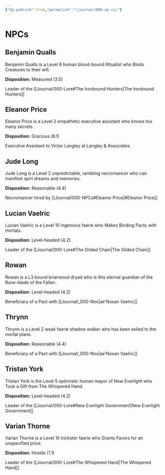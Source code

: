 ```yaml
---
{"dg-publish":true,"permalink":"/journal/000-np-cs/"}
---
```


# NPCs

## Benjamin Qualls
Benjamin Qualls is a Level 6 human blood-bound Ritualist who Binds Creatures to their will.

**Disposition:** Measured (3.5)

Leader of the [[Journal/000-Lore#The Ironbound Hunters\|The Ironbound Hunters]]

## Eleanor Price
Eleanor Price is a Level 2 empathetic executive assistant who knows too many secrets.

**Disposition:** Gracious (6.1)

Executive Assistant to Victor Langley at Langley & Associates

## Jude Long
Jude Long is a Level 2 unpredictable, rambling necromancer who can manifest spirt dreams and memories.

**Disposition:** Reasonable (4.4)

Necromancer hired by [[Journal/000-NPCs#Eleanor Price\|#Eleanor Price]]

## Lucian Vaelric
Lucian Vaelric is a Level 10 ingenious faerie who Makes Binding Pacts with mortals.

**Disposition:** Level-headed (4.2)

Leader of the [[Journal/000-Lore#The Gilded Chain\|The Gilded Chain]]

## Rowan
Rowan is a L3 bound briarwood dryad who is this eternal guardian of the Rune-blade of the Fallen.

**Disposition:** Level-headed (4.2)

Beneficiary of a Pact with [[Journal/_000-Nox\|ae'Noxan Vaelric]]

## Thrynn
Thrynn is a Level 2 weak faerie shadow walker who has been exiled to the mortal plane.

**Disposition:** Reasonable (4.4)

Beneficiary of a Pact with [[Journal/_000-Nox\|ae'Noxan Vaelric]]

## Tristan York
Tristan York is the Level 5 optimistic human mayor of New Everlight who Took a Gift from The Whispered Hand.

**Disposition:** Level-headed (4.2)

Leader of the [[Journal/000-Lore#New Everlight Government\|New Everlight Government]]

## Varian Thorne
Varian Thorne is a Level 10 trickster faerie who Grants Favors for an unspecified price.

**Disposition:** Hostile (1.1)

Leader of the [[Journal/000-Lore#The Whispered Hand\|The Whispered Hand]]